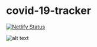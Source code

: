 # covid-19-tracker
[![Netlify Status](https://api.netlify.com/api/v1/badges/9affd26a-dff7-4f7c-8e10-a75d6d399aac/deploy-status)](https://app.netlify.com/sites/covid-19-tracker-zahid/deploys)


![alt text](https://i.ibb.co/jJYfS3r/screencapture-zahid-bracu-github-io-covid-19-tracker-2021-02-20-15-41-26.png)

 
